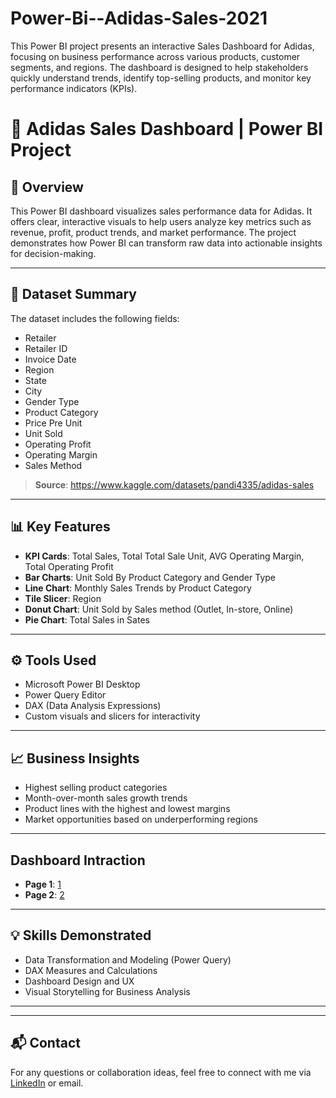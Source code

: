 # Power-Bi--Adidas-Sales-2021
This Power BI project presents an interactive Sales Dashboard for Adidas, focusing on business performance across various products, customer segments, and regions. The dashboard is designed to help stakeholders quickly understand trends, identify top-selling products, and monitor key performance indicators (KPIs).
# 👟 Adidas Sales Dashboard | Power BI Project

## 📌 Overview
This Power BI dashboard visualizes sales performance data for Adidas. It offers clear, interactive visuals to help users analyze key metrics such as revenue, profit, product trends, and market performance. The project demonstrates how Power BI can transform raw data into actionable insights for decision-making.

---

## 📁 Dataset Summary
The dataset includes the following fields:
- Retailer
- Retailer ID
- Invoice Date
- Region
- State
- City
- Gender Type
- Product Category 
- Price Pre Unit
- Unit Sold
- Operating Profit
- Operating Margin
- Sales Method

> **Source**: https://www.kaggle.com/datasets/pandi4335/adidas-sales

---

## 📊 Key Features
- **KPI Cards**: Total Sales, Total Total Sale Unit, AVG Operating Margin, Total Operating Profit
- **Bar Charts**: Unit Sold By Product Category and Gender Type
- **Line Chart**: Monthly Sales Trends by Product Category
- **Tile Slicer**: Region
- **Donut Chart**: Unit Sold by Sales method (Outlet, In-store, Online)
- **Pie Chart**: Total Sales in Sates

---

## ⚙️ Tools Used
- Microsoft Power BI Desktop
- Power Query Editor
- DAX (Data Analysis Expressions)
- Custom visuals and slicers for interactivity

---

## 📈 Business Insights
- Highest selling product categories 
- Month-over-month sales growth trends
- Product lines with the highest and lowest margins
- Market opportunities based on underperforming regions

---
## Dashboard Intraction
- **Page 1**: <a href="https://github.com/Abhinav2712mis/Power-Bi--Adidas-Sales-2021/blob/main/Adidas%20Dashboard%20page%201.png">1</a>
- **Page 2**: <a href="https://github.com/Abhinav2712mis/Power-Bi--Adidas-Sales-2021/blob/main/Adidas%20Dashboard%20page%202.png">2</a>

---
## 💡 Skills Demonstrated
- Data Transformation and Modeling (Power Query)
- DAX Measures and Calculations
- Dashboard Design and UX
- Visual Storytelling for Business Analysis
---

---

## 📬 Contact
For any questions or collaboration ideas, feel free to connect with me via [LinkedIn](#) or email.

